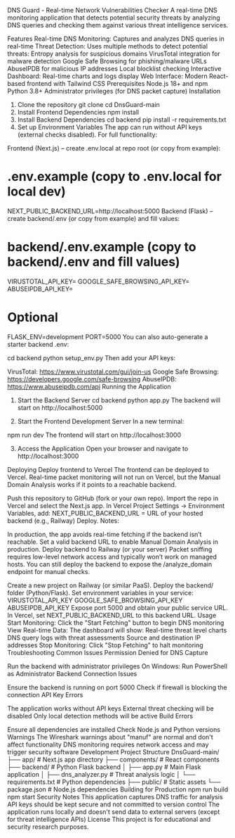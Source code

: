DNS Guard - Real-time Network Vulnerabilities Checker
A real-time DNS monitoring application that detects potential security threats by analyzing DNS queries and checking them against various threat intelligence services.

Features
Real-time DNS Monitoring: Captures and analyzes DNS queries in real-time
Threat Detection: Uses multiple methods to detect potential threats:
Entropy analysis for suspicious domains
VirusTotal integration for malware detection
Google Safe Browsing for phishing/malware URLs
AbuseIPDB for malicious IP addresses
Local blocklist checking
Interactive Dashboard: Real-time charts and logs display
Web Interface: Modern React-based frontend with Tailwind CSS
Prerequisites
Node.js 18+ and npm
Python 3.8+
Administrator privileges (for DNS packet capture)
Installation
1. Clone the repository
git clone <repository-url>
cd DnsGuard-main
2. Install Frontend Dependencies
npm install
3. Install Backend Dependencies
cd backend
pip install -r requirements.txt
4. Set up Environment Variables
The app can run without API keys (external checks disabled). For full functionality:

Frontend (Next.js) – create .env.local at repo root (or copy from example):

# .env.example (copy to .env.local for local dev)
NEXT_PUBLIC_BACKEND_URL=http://localhost:5000
Backend (Flask) – create backend/.env (or copy from example) and fill values:

# backend/.env.example (copy to backend/.env and fill values)
VIRUSTOTAL_API_KEY=
GOOGLE_SAFE_BROWSING_API_KEY=
ABUSEIPDB_API_KEY=

# Optional
FLASK_ENV=development
PORT=5000
You can also auto-generate a starter backend .env:

cd backend
python setup_env.py
Then add your API keys:

VirusTotal: https://www.virustotal.com/gui/join-us
Google Safe Browsing: https://developers.google.com/safe-browsing
AbuseIPDB: https://www.abuseipdb.com/api
Running the Application
1. Start the Backend Server
cd backend
python app.py
The backend will start on http://localhost:5000

2. Start the Frontend Development Server
In a new terminal:

npm run dev
The frontend will start on http://localhost:3000

3. Access the Application
Open your browser and navigate to http://localhost:3000

Deploying
Deploy frontend to Vercel
The frontend can be deployed to Vercel. Real-time packet monitoring will not run on Vercel, but the Manual Domain Analysis works if it points to a reachable backend.

Push this repository to GitHub (fork or your own repo).
Import the repo in Vercel and select the Next.js app.
In Vercel Project Settings → Environment Variables, add:
NEXT_PUBLIC_BACKEND_URL = URL of your hosted backend (e.g., Railway)
Deploy.
Notes:

In production, the app avoids real-time fetching if the backend isn’t reachable.
Set a valid backend URL to enable Manual Domain Analysis in production.
Deploy backend to Railway (or your server)
Packet sniffing requires low-level network access and typically won’t work on managed hosts. You can still deploy the backend to expose the /analyze_domain endpoint for manual checks.

Create a new project on Railway (or similar PaaS).
Deploy the backend/ folder (Python/Flask).
Set environment variables in your service:
VIRUSTOTAL_API_KEY
GOOGLE_SAFE_BROWSING_API_KEY
ABUSEIPDB_API_KEY
Expose port 5000 and obtain your public service URL.
In Vercel, set NEXT_PUBLIC_BACKEND_URL to this backend URL.
Usage
Start Monitoring: Click the "Start Fetching" button to begin DNS monitoring
View Real-time Data: The dashboard will show:
Real-time threat level charts
DNS query logs with threat assessments
Source and destination IP addresses
Stop Monitoring: Click "Stop Fetching" to halt monitoring
Troubleshooting
Common Issues
Permission Denied for DNS Capture

Run the backend with administrator privileges
On Windows: Run PowerShell as Administrator
Backend Connection Issues

Ensure the backend is running on port 5000
Check if firewall is blocking the connection
API Key Errors

The application works without API keys
External threat checking will be disabled
Only local detection methods will be active
Build Errors

Ensure all dependencies are installed
Check Node.js and Python versions
Warnings
The Wireshark warnings about "manuf" are normal and don't affect functionality
DNS monitoring requires network access and may trigger security software
Development
Project Structure
DnsGuard-main/
├── app/                 # Next.js app directory
├── components/          # React components
├── backend/            # Python Flask backend
│   ├── app.py         # Main Flask application
│   ├── dns_analyzer.py # Threat analysis logic
│   └── requirements.txt # Python dependencies
├── public/             # Static assets
└── package.json        # Node.js dependencies
Building for Production
npm run build
npm start
Security Notes
This application captures DNS traffic for analysis
API keys should be kept secure and not committed to version control
The application runs locally and doesn't send data to external servers (except for threat intelligence APIs)
License
This project is for educational and security research purposes.
